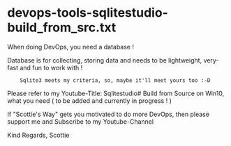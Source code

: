 # devops-tools-sqlitestudio-build_from_src.txt

When doing DevOps, you need a database !

  Database is for collecting, storing data and needs to be lightweight, very-fast and fun to work with !
     
        Sqlite3 meets my criteria, so, maybe it'll meet yours too :-D

Please refer to my Youtube-Title: Sqlitestudio# Build from Source on Win10, what you need  ( to be added and currently in progress ! )

If "Scottie's Way" gets you motivated to do more DevOps, then please support me and Subscribe to my Youtube-Channel

Kind Regards,
Scottie
